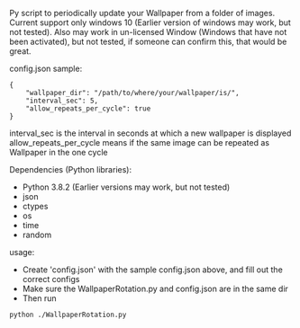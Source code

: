Py script to periodically update your Wallpaper from a folder of images. Current support only windows 10 (Earlier version of windows may work, but not tested). Also may work in un-licensed Window (Windows that have not been activated), but not tested, if someone can confirm this, that would be great.

config.json sample:
```
{
    "wallpaper_dir": "/path/to/where/your/wallpaper/is/",
    "interval_sec": 5,
    "allow_repeats_per_cycle": true
}
```
interval_sec is the interval in seconds at which a new wallpaper is displayed
allow_repeats_per_cycle means if the same image can be repeated as Wallpaper in the one cycle

Dependencies (Python libraries):
* Python 3.8.2 (Earlier versions may work, but not tested)
* json
* ctypes
* os
* time
* random

usage:
* Create 'config.json' with the sample config.json above, and fill out the correct configs
* Make sure the WallpaperRotation.py and config.json are in the same dir
* Then run
```
python ./WallpaperRotation.py
```